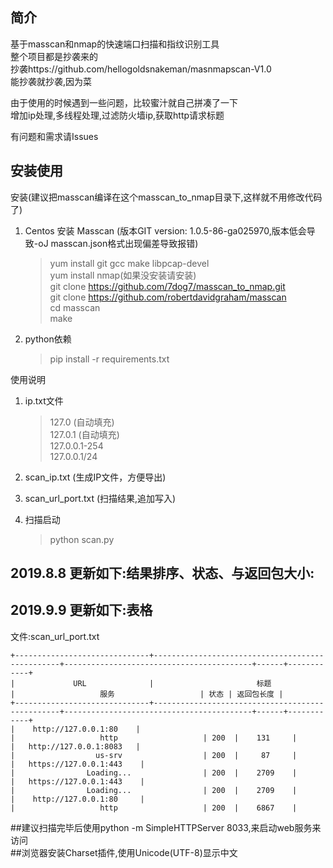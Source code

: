 ## 简介

基于masscan和nmap的快速端口扫描和指纹识别工具  
整个项目都是抄袭来的  
抄袭https://github.com/hellogoldsnakeman/masnmapscan-V1.0  
能抄袭就抄袭,因为菜

由于使用的时候遇到一些问题，比较蜜汁就自己拼凑了一下  
增加ip处理,多线程处理,过滤防火墙ip,获取http请求标题

有问题和需求请Issues  

## 安装使用

安装(建议把masscan编译在这个masscan_to_nmap目录下,这样就不用修改代码了)

1. Centos 安装 Masscan (版本GIT version: 1.0.5-86-ga025970,版本低会导致-oJ masscan.json格式出现偏差导致报错)
    >yum install git gcc make libpcap-devel  
    yum install nmap(如果没安装请安装)  
    git clone https://github.com/7dog7/masscan_to_nmap.git  
    git clone https://github.com/robertdavidgraham/masscan  
    cd masscan  
    make  

2. python依赖
    >pip install -r requirements.txt
    
使用说明

1. ip.txt文件
    >127.0 (自动填充)  
    127.0.1 (自动填充)  
    127.0.0.1-254  
    127.0.0.1/24  
2. scan_ip.txt (生成IP文件，方便导出)  

3. scan_url_port.txt (扫描结果,追加写入)  

4. 扫描启动
   >python scan.py

  
## 2019.8.8 更新如下:结果排序、状态、与返回包大小:  
## 2019.9.9 更新如下:表格
文件:scan_url_port.txt
```
+------------------------------+-------------------------------------------------+------------------------------------------+------+------------+
|             URL              |                       标题                      |                   服务                   | 状态 | 返回包长度 |
+------------------------------+-------------------------------------------------+------------------------------------------+------+------------+
|    http://127.0.0.1:80    |                                                 |                   http                   | 200  |    131     |
|   http://127.0.0.1:8083   |                                                 |                  us-srv                  | 200  |     87     |
|   https://127.0.0.1:443    |                                                 |                Loading...                | 200  |    2709    |
|   https://127.0.0.1:443    |                                                 |                Loading...                | 200  |    2709    |
|    http://127.0.0.1:80     |                                                 |                   http                   | 200  |    6867    |
```

##建议扫描完毕后使用python -m SimpleHTTPServer 8033,来启动web服务来访问  
##浏览器安装Charset插件,使用Unicode(UTF-8)显示中文
